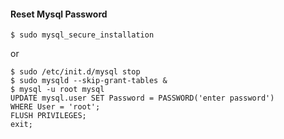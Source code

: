 #### Reset Mysql Password

```
$ sudo mysql_secure_installation
```
or

```
$ sudo /etc/init.d/mysql stop
$ sudo mysqld --skip-grant-tables &
$ mysql -u root mysql
UPDATE mysql.user SET Password = PASSWORD('enter password')
WHERE User = 'root';
FLUSH PRIVILEGES;
exit;
```
